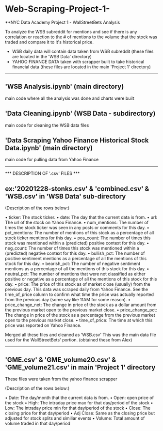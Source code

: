 # Web-Scraping-Project-1-

**NYC Data Academy Project 1 - WallStreetBets Analysis

To analyze the WSB subreddit for mentions and see if there is any correlation or reaction to the # of mentions to the volume that the stock was traded and compare it to it's historical price.

- WSB daily data will contain data taken from WSB subreddit (these files are located in the 'WSB Data' directory)
- YAHOO FINANCE DATA taken with scrapper built to take historical financial data (these files are located in the main 'Project 1' directory)

------------------------------------------------------------------------

## 'WSB Analysis.ipynb' (main directory)
main code where all the analysis was done and charts were built
## 'Data Cleaning.ipynb' (WSB Data - subdirectory)
main code for cleaning the WSB data files
## 'Data Scraping Yahoo Finance Historical Stock Data.ipynb' (main directory)
main code for pulling data from Yahoo Finance

------------------------------------------------------------------------
*** DESCRIPTION OF '.csv' FILES ***
## ex:'20201228-stonks.csv' & 'combined.csv' & 'WSB.csv' in 'WSB Data' sub-directory

(Description of the rows below:)

•	ticker: The stock ticker.
•	date: The day that the current data is from.
•	url: The url of the stock on Yahoo Finance.
•	num_mentions: The number of times the stock ticker was seen in any posts or comments for this day.
•	pct_mentions: The number of mentions of this stock as a percentage of all stock ticker mentions for this day.
•	pos_count: The number of times this stock was mentioned within a (predicted) positive context for this day.
•	neg_count: The number of times this stock was mentioned within a (predicted) negative context for this day.
•	bullish_pct: The number of positive sentiment mentions as a percentage of all the mentions of this stock for this day.
•	bearish_pct: The number of negative sentiment mentions as a percentage of all the mentions of this stock for this day.
•	neutral_pct: The number of mentions that were not classified as either positive or negative as a percentage of all the mentions of this stock for this day.
•	price: The price of this stock as of market close (usually) from the previous day. This data was scraped daily from Yahoo Finance. See the time_of_price column to confirm what time the price was actually reported from the previous day (some say like 11AM for some reason).
•	price_change_net: The change in price of the stock as a dollar amount from the previous market open to the previous market close.
•	price_change_pct: The change in price of the stock as a percentage from the previous market open to the previous market close.
•	time_of_price: The time at which this price was reported on Yahoo Finance.

Merged all these files and cleaned as 'WSB.csv'  This was the main data file used for the WallStreetBets' portion. (obtained these from Alex)

------------------------------------------------------------------------

## 'GME.csv' & 'GME_volume20.csv' & 'GME_volume21.csv' in main 'Project 1' directory

These files were taken from the yahoo finance scrapper

(Description of the rows below:)

•	Date: The day/month that the current data is from.
•	Open: open price of the stock
•	High: The intraday price max for that day/period of the stock
•	Low: The intraday price min for that day/period of the stock
•	Close: The closing price for that day/period
•	Adj Close: Same as the closing price but adjusted for stock splits and similiar events
•	Volume: Total amount of volume traded in that day/period
